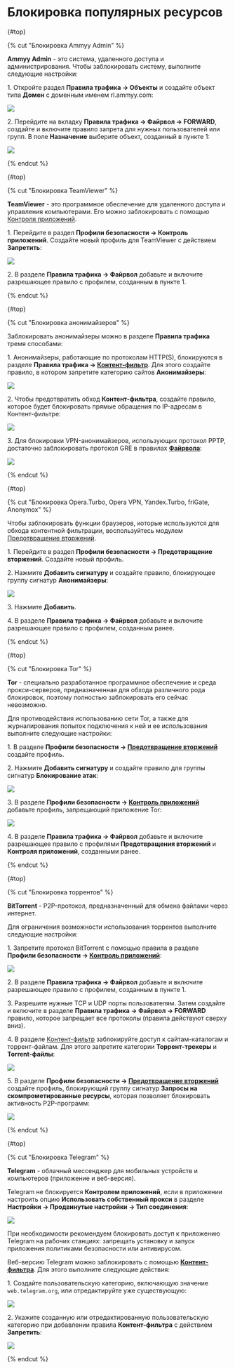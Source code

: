 # Блокировка популярных ресурсов

{#top}

{% cut "Блокировка Ammyy Admin" %}

**Ammyy Admin** - это система, удаленного доступа и администрирования. Чтобы заблокировать систему, выполните следующие настройки:

1\. Откройте раздел **Правила трафика -> Объекты** и создайте объект типа **Домен** с доменным именем rl.ammyy.com:

![](../../../_images/aliases1.png)

2\. Перейдите на вкладку **Правила трафика -> Файрвол -> FORWARD**, создайте и включите правило запрета для нужных пользователей или групп. В поле **Назначение** выберите объект, созданный в пункте 1:

![](../../../_images/firewall7.png)

{% endcut %}

{#top}

{% cut "Блокировка TeamViewer" %}

**TeamViewer** - это программное обеспечение для удаленного доступа и управления компьютерами. Его можно заблокировать с помощью [Контроля приложений](../../../ngfw/settings/security-profiles/application-control/README.md).

1\. Перейдите в раздел **Профили безопасности -> Контроль приложений**. Создайте новый профиль для TeamViewer с действием **Запретить**:

![](../../../_images/application-control1.png)

2\. В разделе **Правила трафика -> Файрвол** добавьте и включите разрешающее правило с профилем, созданным в пункте 1.

{% endcut %}

{#top}

{% cut "Блокировка анонимайзеров" %}

Заблокировать анонимайзеры можно в разделе **Правила трафика** тремя способами:

1\. Анонимайзеры, работающие по протоколам HTTP(S), блокируются в разделе **Правила трафика -> [Контент-фильтр](../../../ngfw/settings/access-rules/content-filter/)**. Для этого создайте правило, в котором запретите категорию сайтов **Анонимайзеры**:

![](../../../_images/content-filter5.png)

2\. Чтобы предотвратить обход **Контент-фильтра**, создайте правило, которое будет блокировать прямые обращения по IP-адресам в Контент-фильтре:

![](../../../_images/content-filter12.png)

3\. Для блокировки VPN-анонимайзеров, использующих протокол PPTP, достаточно заблокировать протокол GRE в правилах **[Файрвола](../../../ngfw/settings/access-rules/firewall.md)**:

![](../../../_images/firewall8.png)

{% endcut %}

{#top}

{% cut "Блокировка Opera.Turbo, Opera VPN, Yandex.Turbo, friGate, Anonymox" %}

Чтобы заблокировать функции браузеров, которые используются для обхода контентной фильтрации, воспользуйтесь модулем [Предотвращение вторжений](../../../ngfw/settings/access-rules/ips/README.md).

1\. Перейдите в раздел **Профили безопасности -> Предотвращение вторжений**. Создайте новый профиль.

2\. Нажмите **Добавить сигнатуру** и создайте правило, блокирующее группу сигнатур **Анонимайзеры**:

![](../../../_images/ips-security-profiles6.png)

3\. Нажмите **Добавить**.

4\. В разделе **Правила трафика -> Файрвол** добавьте и включите разрешающее правило с профилем, созданным ранее.

{% endcut %}

{#top}

{% cut "Блокировка Tor" %}

**Tor** - специально разработанное программное обеспечение и среда прокси-серверов, предназначенная для обхода различного рода блокировок, поэтому полностью заблокировать его сейчас невозможно.

Для противодействия использованию сети Tor, а также для журналирования попыток подключения к ней и ее использования выполните следующие настройки:

1\. В разделе **Профили безопасности -> [Предотвращение вторжений](../../../ngfw/settings/security-profiles/ips-profiles/README.md)** создайте профиль.

2\. Нажмите **Добавить сигнатуру** и создайте правило для группы сигнатур **Блокирование атак**:

![](../../../_images/ips-security-profiles7.png)

3\. В разделе **Профили безопасности -> [Контроль приложений](../../../ngfw/settings/security-profiles/application-control/README.md)** добавьте профиль, запрещающий приложение Tor:

![](../../../_images/application-control2.png)

4\. В разделе **Правила трафика -> Файрвол** добавьте и включите разрешающее правило с профилями **Предотвращения вторжений** и **Контроля приложений**, созданными ранее.

{% endcut %}

{#top}

{% cut "Блокировка торрентов" %}

**BitTorrent** - P2P-протокол, предназначенный для обмена файлами через интернет.

Для ограничения возможности использования торрентов выполните следующие настройки:

1\. Запретите протокол BitTorrent с помощью правила в разделе **Профили безопасности -> [Контроль приложений](../../../ngfw/settings/security-profiles/application-control/README.md)**:

![](../../../_images/application-control3.png)

2\. В разделе **Правила трафика -> Файрвол** добавьте и включите разрешающее правило с профилем, созданным в пункте 1.

3\. Разрешите нужные TCP и UDP порты пользователям. Затем создайте и включите в разделе **Правила трафика -> Файрвол -> FORWARD** правило, которое запрещает все протоколы (правила действуют сверху вниз).

4\. В разделе [Контент-фильтр](../../../ngfw/settings/access-rules/content-filter/) заблокируйте доступ к сайтам-каталогам и торрент-файлам. Для этого запретите категории **Торрент-трекеры** и **Torrent-файлы**:

![](../../../_images/content-filter13.png)

5\. В разделе **Профили безопасности -> [Предотвращение вторжений](../../../ngfw/settings/security-profiles/ips-profiles/README.md)** создайте профиль, блокирующий группу сигнатур **Запросы на скомпрометированные ресурсы**, которая позволяет блокировать активность P2P-программ:

![](../../../_images/ips-security-profiles10.png)

{% endcut %}

{#top}

{% cut "Блокировка Telegram" %}

**Telegram** - облачный мессенджер для мобильных устройств и компьютеров (приложение и веб-версия).

Telegram не блокируется **Контролем приложений**, если в приложении настроить опцию **Использовать собственный прокси** в разделе **Настройки -> Продвинутые настройки -> Тип соединения**:

![](../../../_images/blocking-popular-resources.png)

При необходимости рекомендуем блокировать доступ к приложению Telegram на рабочих станциях: запрещать установку и запуск приложения политиками безопасности или антивирусом.

Веб-версию Telegram можно заблокировать с помощью **[Контент-фильтра](../../../ngfw/settings/access-rules/content-filter/rules.md)**. Для этого выполните следующие действия:

1\. Создайте пользовательскую категорию, включающую значение `web.telegram.org`, или отредактируйте уже существующую:

![](../../../_images/blocking-popular-resources1.png)

2\. Укажите созданную или отредактированную пользовательскую категорию при добавлении правила **Контент-фильтра** с действием **Запретить**:

![](../../../_images/blocking-popular-resources2.png)

{% endcut %}

